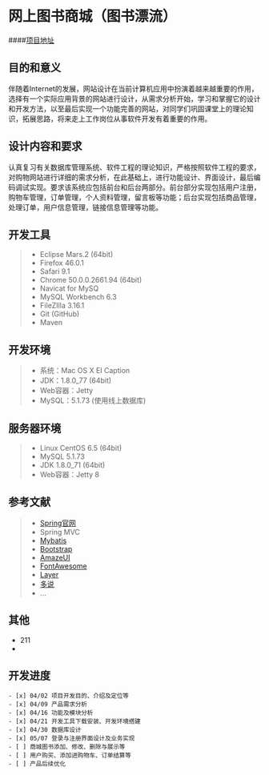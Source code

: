 # 网上图书商城（图书漂流）

####[项目地址](http://120.27.100.98/book/index)

## 目的和意义
伴随着Internet的发展，网站设计在当前计算机应用中扮演着越来越重要的作用，选择有一个实际应用背景的网站进行设计，从需求分析开始，学习和掌握它的设计和开发方法，以至最后实现一个功能完善的网站，对同学们巩固课堂上的理论知识，拓展思路，将来走上工作岗位从事软件开发有着重要的作用。

## 设计内容和要求
认真复习有关数据库管理系统、软件工程的理论知识，严格按照软件工程的要求，对购物网站进行详细的需求分析，在此基础上，进行功能设计、界面设计，最后编码调试实现。要求该系统应包括前台和后台两部分。前台部分实现包括用户注册，购物车管理，订单管理，个人资料管理，留言板等功能；后台实现包括商品管理，处理订单，用户信息管理，链接信息管理等功能。

## 开发工具
> * Eclipse Mars.2 (64bit)
> * Firefox 46.0.1
> * Safari 9.1
> * Chrome 50.0.0.2661.94 (64bit)
> * Navicat for MySQ
> * MySQL Workbench 6.3
> * FileZIlla 3.16.1
> * Git (GitHub)
> * Maven

## 开发环境
> * 系统：Mac OS X EI Caption
> * JDK：1.8.0_77 (64bit)
> * Web容器：Jetty
> * MySQL：5.1.73 (使用线上数据库)

## 服务器环境
> * Linux CentOS 6.5 (64bit)
> * MySQL 5.1.73
> * JDK 1.8.0_71 (64bit)
> * Web容器：Jetty 8

## 参考文献
> * [Spring官网](https://spring.io/)
> * Spring MVC
> * [Mybatis](http://www.mybatis.org/mybatis-3/)
> * [Bootstrap](http://www.bootcss.com/)
> * [AmazeUI](http://amazeui.org/)
> * [FontAwesome](http://fontawesome.io/)
> * [Layer](http://layer.layui.com/)
> * [多说](http://duoshuo.com/)
> * ...

## 其他
* 211
* 

## 开发进度
    - [x] 04/02 项目开发目的、介绍及定位等
    - [x] 04/09 产品需求分析
    - [x] 04/16 功能及模块分析
    - [x] 04/21 开发工具下载安装、开发环境搭建
    - [x] 04/30 数据库设计
    - [x] 05/07 登录与注册界面设计及业务实现
    - [ ] 商城图书添加、修改、删除与展示等
    - [ ] 用户购买、添加进购物车、订单结算等
    - [ ] 产品后续优化
